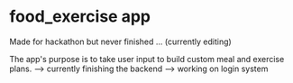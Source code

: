 # food_exercise app
Made for hackathon but never finished ... (currently editing)

The app's purpose is to take user input to build custom meal and exercise plans.
--> currently finishing the backend
--> working on login system
